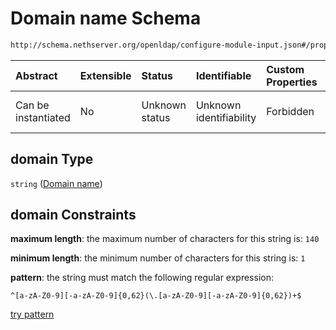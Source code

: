 # Domain name Schema

```txt
http://schema.nethserver.org/openldap/configure-module-input.json#/properties/domain
```



| Abstract            | Extensible | Status         | Identifiable            | Custom Properties | Additional Properties | Access Restrictions | Defined In                                                                                   |
| :------------------ | :--------- | :------------- | :---------------------- | :---------------- | :-------------------- | :------------------ | :------------------------------------------------------------------------------------------- |
| Can be instantiated | No         | Unknown status | Unknown identifiability | Forbidden         | Allowed               | none                | [configure-module-input.json\*](openldap/configure-module-input.json "open original schema") |

## domain Type

`string` ([Domain name](configure-module-input-properties-domain-name.md))

## domain Constraints

**maximum length**: the maximum number of characters for this string is: `140`

**minimum length**: the minimum number of characters for this string is: `1`

**pattern**: the string must match the following regular expression:&#x20;

```regexp
^[a-zA-Z0-9][-a-zA-Z0-9]{0,62}(\.[a-zA-Z0-9][-a-zA-Z0-9]{0,62})+$
```

[try pattern](https://regexr.com/?expression=%5E%5Ba-zA-Z0-9%5D%5B-a-zA-Z0-9%5D%7B0%2C62%7D\(%5C.%5Ba-zA-Z0-9%5D%5B-a-zA-Z0-9%5D%7B0%2C62%7D\)%2B%24 "try regular expression with regexr.com")
